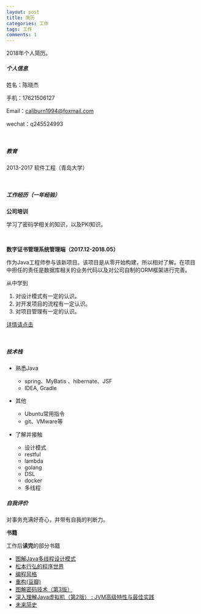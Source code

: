 ```yaml
---
layout: post
title: 简历
categories: 工作 
tags: 工作
comments: 1
---
```




2018年个人简历。



##### **个人信息**

姓名：陈晓杰

手机：17621506127

Email：caliburn1994@foxmail.com

wechat：q245524993

<br>

##### **教育**

2013-2017  软件工程（青岛大学）

<br>

##### **工作经历（一年经验）**

**公司培训**

学习了密码学相关的知识，以及PKI知识。

<br>

**数字证书管理系统管理端（2017.12-2018.05）**

作为Java工程师参与该新项目。该项目是从零开始构建，所以相对了解。在项目中担任的责任是数据库相关的业务代码以及对公司自制的ORM框架进行完善。

从中学到

1. 对设计模式有一定的认识。
2. 对开发项目的流程有一定认识。
3. 对项目管理有一定的认识。



[详情请点击](https://caliburn1994.github.io/2018/07/26/%E6%A0%BC%E5%B0%94%E5%B7%A5%E4%BD%9C%E7%BB%8F%E5%8E%86)

<br>

##### **技术栈**

- 熟悉Java
  - spring、MyBatis 、hibernate、JSF
  - IDEA, Gradle
- 其他
  - Ubuntu常用指令
  - git、VMware等





- 了解并接触
  - 设计模式
  - restful
  - lambda
  - golang
  - DSL
  - docker
  - 多线程



##### **自我评价**

对事务充满好奇心，并带有自我的判断力。



**书籍**

工作后**读完**的部分书籍

- [图解Java多线程设计模式](https://book.douban.com/subject/27116724/)
- [松本行弘的程序世界](https://book.douban.com/subject/6756090/)
- [编程风格](https://book.douban.com/subject/27102599/)
- [重构(豆瓣)](https://book.douban.com/subject/26575459/)
- [图解密码技术（第3版）](https://book.douban.com/subject/26822106/)
- [深入理解Java虚拟机（第2版） : JVM高级特性与最佳实践](https://book.douban.com/subject/24722612/) 
- [未来简史](https://book.douban.com/subject/26943161/)